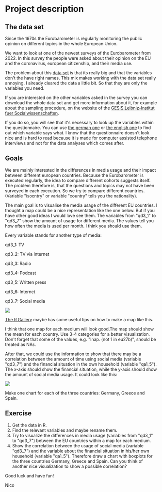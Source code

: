 # Project description

## The data set

Since the 1970s the Eurobarometer is regularly monitoring the public opinion on different topics in the whole European Union.

We want to look at one of the newest surveys of the Eurobarometer from 2022. In this survey the people were asked about their opinion on the EU and the coronavirus, european citizenship, and their media use.

The problem about this [data set](https://github.com/Dr-Eberle-Zentrum/Advanced-data-processing-with-R/blob/main/Projects/nico-afentoulidis/ZA7848_v1-0-0.csv) is that its really big and that the variables don't the have right names. This mix makes working with the data set really annoying.
I already cleared the data a little bit. So that they are only the variables you need.

If you are interested on the other variables asked in the survey you can download the whole data set and get more information about it, for example about the sampling procedure, on the website of the [GESIS Leibniz-Institut fuer Sozialwissenschaften](https://search.gesis.org/research_data/ZA7848).

If you do so, you will see that it's necessary to look up the variables within the questionnaire. You can use [the german one](https://github.com/Dr-Eberle-Zentrum/Advanced-data-processing-with-R/blob/ea479ad59ea86eb1be75b50fd344e5eae8615050/Projects/nico-afentoulidis/ZA7848_q_de.pdf) or [the english one](https://github.com/Dr-Eberle-Zentrum/Advanced-data-processing-with-R/blob/ea479ad59ea86eb1be75b50fd344e5eae8615050/Projects/nico-afentoulidis/ZA7848_q_gb.pdf) to find out which variable says what. I know that the questionnaire doesn't look nice and is hard to read because it is made for computer assisted telephone interviews and not for the data analyses which comes after.


## Goals

We are mainly interested in the differences in media usage and their impact between different european countries. Because the Eurobarometer is executed regularly, the idea to compare different cohorts suggests itself. The problem therefore is, that the questions and topics may not have been surveyed in each execution. So we try to compare different countries. (Variable "isocntry" or variable "country" tells you the nationality).


The main goal is to visualise the media usage of the different EU countries. I thought a map could be a nice representation like the one below. But if you have other good ideas I would love see them. The variables from "qd3_1" to "qd3_7" show the amount of usage for different media. The values tell you how often the media is used per month. I think you should use them.

Every variable stands for another type of media:

qd3_1: TV

qd3_2: TV via Internet

qd3_3: Radio

qd3_4: Podcast

qd3_5: Written press

qd3_6: Internet

qd3_7: Social media

![](https://static.wixstatic.com/media/d18dad_00f962f736a448a885bc377ee3caec60~mv2.gif/v1/fill/w_220,h_165,q_90/d18dad_00f962f736a448a885bc377ee3caec60~mv2.gif)

[The R Gallery](https://r-graph-gallery.com/) maybe has some useful tips on how to make a map like this.

I think that one map for each medium will look good.The map should show the mean for each country. Use 3-4 categories for a better visualization.
Don't forget that some of the values, e.g. "Inap. (not 1 in eu27b)", should be treated as NAs.

After that, we could use the information to show that there may be a correlation between the amount of time using social media (variable "qd3_7") and the financial situation in the own household (variable "qa1_5").
The x-axis should show the financial situation, while the y-axis should show the amount of social media usage. It could look like this:

![](https://r-graph-gallery.com/img/graph/89-box-and-scatter-plot-with-ggplot22.png)

Make one chart for each of the three countries: Germany, Greece and Spain.

## Exercise

1.  Get the data in R.
2.  Find the relevant variables and maybe rename them.
3.  Try to visualize the differences in media usage (variables from "qd3_1" to "qd3_7") between the EU countries within a map for each medium.
4.  Show the correlation between the usage of social media (variable "qd3_7") and the variable about the financial situation in his/her own household (variable "qa1_5"). Therefore draw a chart with boxplots for the three countries Germany, Greece and Spain.
Can you think of another nice visualization to show a possible correlation?

Good luck and have fun!

Nico
